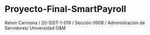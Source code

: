 # Proyecto-Final-SmartPayroll
Kelvin Carmona / 20-SIST-1-019 / Sección 0908 / Administración de Servidores/ Universidad O&amp;M
